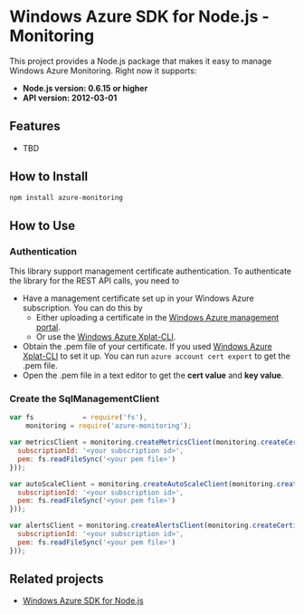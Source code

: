 # Windows Azure SDK for Node.js - Monitoring

This project provides a Node.js package that makes it easy to manage Windows Azure Monitoring. Right now it supports:
- **Node.js version: 0.6.15 or higher**
- **API version: 2012-03-01**

## Features

- TBD

## How to Install

```bash
npm install azure-monitoring
```

## How to Use

### Authentication

This library support management certificate authentication. To authenticate the library for the REST API calls, you need to
* Have a management certificate set up in your Windows Azure subscription. You can do this by
  * Either uploading a certificate in the [Windows Azure management portal](https://manage.windowsazure.com).
  * Or use the [Windows Azure Xplat-CLI](https://github.com/WindowsAzure/azure-sdk-tools-xplat).
* Obtain the .pem file of your certificate. If you used [Windows Azure Xplat-CLI](https://github.com/WindowsAzure/azure-sdk-tools-xplat) to set it up. You can run ``azure account cert export`` to get the .pem file.
* Open the .pem file in a text editor to get the **cert value** and **key value**.

### Create the SqlManagementClient

```javascript
var fs            = require('fs'),
    monitoring = require('azure-monitoring');

var metricsClient = monitoring.createMetricsClient(monitoring.createCertificateCloudCredentials({
  subscriptionId: '<your subscription id>',
  pem: fs.readFileSync('<your pem file>')
}));

var autoScaleClient = monitoring.createAutoScaleClient(monitoring.createCertificateCloudCredentials({
  subscriptionId: '<your subscription id>',
  pem: fs.readFileSync('<your pem file>')
}));

var alertsClient = monitoring.createAlertsClient(monitoring.createCertificateCloudCredentials({
  subscriptionId: '<your subscription id>',
  pem: fs.readFileSync('<your pem file>')
}));
```

## Related projects

- [Windows Azure SDK for Node.js](https://github.com/WindowsAzure/azure-sdk-for-node)

